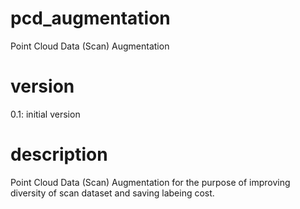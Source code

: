 # pcd_augmentation
Point Cloud Data (Scan) Augmentation
<img href="https://github.com/mac999/pcd_augmentation/blob/main/doc/test1.PNG" />

# version
0.1: initial version

# description
Point Cloud Data (Scan) Augmentation for the purpose of improving diversity of scan dataset and saving labeing cost.




